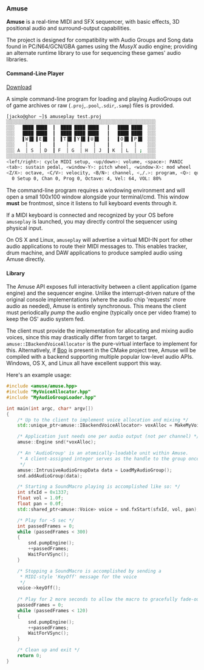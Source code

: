 ### Amuse

**Amuse** is a real-time MIDI and SFX sequencer, with basic effects, 
3D positional audio and surround-output capabilities.

The project is designed for compatibility with Audio Groups and Song data
found in PC/N64/GCN/GBA games using the *MusyX* audio engine; providing an
alternate runtime library to use for sequencing these games' audio libraries.

#### Command-Line Player

[Download](https://github.com/AxioDL/amuse/releases)

A simple command-line program for loading and playing AudioGroups out of
game archives or raw (`.proj`,`.pool`,`.sdir`,`.samp`) files is provided.

```sh
[jacko@ghor ~]$ amuseplay test.proj
░░░░░░░░░░░░░░░░░░░░░░░░░░░░░░░░░░░░░░░░░░░░░░░░░░░░░░░
░░░   ████ ████  ┃  ████ ████ ████   ┃   ████ ████  ░░░
░░░   ████ ████  ┃  ████ ████ ████   ┃   ████ ████  ░░░
░░░   ▌W▐█ ▌E▐█  ┃  ▌T▐█ ▌Y▐█ ▌U▐█   ┃   ▌O▐█ ▌P▐█  ░░░
░░░    │    │    ┃    │    │    │    ┃    │    │    ░░░
░░░ A  │ S  │ D  ┃ F  │ G  │ H  │ J  ┃ K  │ L  │ ;  ░░░
░░░░░░░░░░░░░░░░░░░░░░░░░░░░░░░░░░░░░░░░░░░░░░░░░░░░░░░
<left/right>: cycle MIDI setup, <up/down>: volume, <space>: PANIC
<tab>: sustain pedal, <window-Y>: pitch wheel, <window-X>: mod wheel
<Z/X>: octave, <C/V>: velocity, <B/N>: channel, <,/.>: program, <Q>: quit
  0 Setup 0, Chan 0, Prog 0, Octave: 4, Vel: 64, VOL: 80%
```

The command-line program requires a windowing environment and will open a
small 100x100 window alongside your terminal/cmd. This window **must** be
frontmost, since it listens to full keyboard events through it.

If a MIDI keyboard is connected and recognized by your OS before `amuseplay` 
is launched, you may directly control the sequencer using physical input.

On OS X and Linux, `amuseplay` will advertise a virtual MIDI-IN port for
other audio applications to route their MIDI messages to. This enables
tracker, drum machine, and DAW applications to produce sampled audio 
using Amuse directly.

#### Library

The Amuse API exposes full interactivity between a client application
(game engine) and the sequencer engine. Unlike the interrupt-driven nature
of the original console implementations (where the audio chip 'requests' more
audio as needed), Amuse is entirely synchronous. This means the client must
periodically *pump* the audio engine (typically once per video frame) to keep
the OS' audio system fed.

The client must provide the implementation for allocating and mixing audio
voices, since this may drastically differ from target to target.
`amuse::IBackendVoiceAllocator` is the pure-virtual interface to implement
for this. Alternatively, if [Boo](https://github.com/AxioDL/boo) is present
in the CMake project tree, Amuse will be compiled with a backend supporting
multiple popular low-level audio APIs. Windows, OS X, and Linux all have
excellent support this way.

Here's an example usage:

```cpp
#include <amuse/amuse.hpp>
#include "MyVoiceAllocator.hpp"
#include "MyAudioGroupLoader.hpp"

int main(int argc, char* argv[])
{
    /* Up to the client to implement voice allocation and mixing */
    std::unique_ptr<amuse::IBackendVoiceAllocator> voxAlloc = MakeMyVoiceAllocator();

    /* Application just needs one per audio output (not per channel) */
    amuse::Engine snd(*voxAlloc);

    /* An 'AudioGroup' is an atomically-loadable unit within Amuse. 
     * A client-assigned integer serves as the handle to the group once loaded
     */
    amuse::IntrusiveAudioGroupData data = LoadMyAudioGroup();
    snd.addAudioGroup(data);

    /* Starting a SoundMacro playing is accomplished like so: */
    int sfxId = 0x1337;
    float vol = 1.0f;
    float pan = 0.0f;
    std::shared_ptr<amuse::Voice> voice = snd.fxStart(sfxId, vol, pan);

    /* Play for ~5 sec */
    int passedFrames = 0;
    while (passedFrames < 300)
    {
        snd.pumpEngine();
        ++passedFrames;
        WaitForVSync();
    }

    /* Stopping a SoundMacro is accomplished by sending a
     * MIDI-style 'KeyOff' message for the voice
     */
    voice->keyOff();
    
    /* Play for 2 more seconds to allow the macro to gracefully fade-out */
    passedFrames = 0;
    while (passedFrames < 120)
    {
        snd.pumpEngine();
        ++passedFrames;
        WaitForVSync();
    }

    /* Clean up and exit */
    return 0;
}
```

